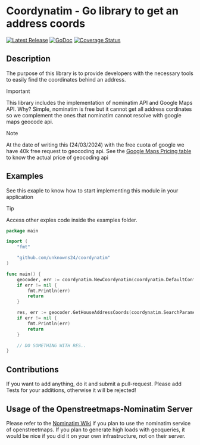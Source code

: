 # Coordynatim - Go library to get an address coords

[![Latest Release](https://img.shields.io/github/release/unknowns24/gominatim.svg)](https://github.com/unknowns24/coordynatim/releases)
[![GoDoc](https://godoc.org/github.com/golang/gddo?status.svg)](https://godoc.org/github.com/unknowns24/coordynatim)
[![Coverage Status](https://coveralls.io/repos/github/Unknowns24/coordynatim/badge.svg?branch=main)](https://coveralls.io/github/Unknowns24/coordynatim?branch=main)

## Description

The purpose of this library is to provide developers with the necessary tools to easily find the coordinates behind an address.

> [!IMPORTANT]
> This library includes the implementation of nominatim API and Google Maps API.
> Why? Simple, nominatim is free but it cannot get all address cordinates so we complement the ones that nominatim cannot resolve with google maps geocode api.

> [!NOTE]
> At the date of writing this (24/03/2024) with the free cuota of google we have 40k free request to geocoding api.
> See the [Google Maps Pricing table](https://mapsplatform.google.com/pricing/) to know the actual price of geocoding api

## Examples

See this exaple to know how to start implementing this module in your application

> [!TIP]
> Access other exples code inside the examples folder.

```go
package main

import (
	"fmt"

	"github.com/unknowns24/coordynatim"
)

func main() {
	geocoder, err := coordynatim.NewCoordynatim(coordynatim.DefaultConfigWithGoogleMapsAPI("YOUR_API_KEY"))
	if err != nil {
		fmt.Println(err)
		return
	}

	res, err := geocoder.GetHouseAddressCoords(coordynatim.SearchParameters{Street: "Alvear 1053", Country: "Argentina", City: "San Nicolas de los Arroyos", Region: "Buenos Aires", PostalCode: "2900"})
	if err != nil {
		fmt.Println(err)
		return
	}

	// DO SOMETHING WITH RES..
}
```

## Contributions

If you want to add anything, do it and submit a pull-request.
Please add Tests for your additions, otherwise it will be rejected!

## Usage of the Openstreetmaps-Nominatim Server

Please refer to the [Nominatim Wiki](http://wiki.openstreetmap.org/wiki/Nominatim)
if you plan to use the nominatim service of openstreetmaps. If you plan to generate
high loads with geoqueries, it would be nice if you did it on your own infrastructure, not on
their server.

